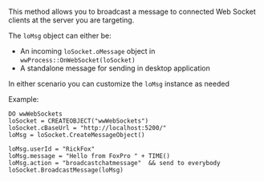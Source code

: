 ﻿This method allows you to broadcast a message to connected Web Socket clients at the server you are targeting.

The `loMsg` object can either be:

* An incoming `loSocket.oMessage` object in `wwProcess::OnWebSocket(loSocket)`
* A standalone message for sending in  desktop application

In either scenario you can customize the `loMsg` instance as needed

Example:

```foxpro
DO wwWebSockets
loSocket = CREATEOBJECT("wwWebSockets")
loSocket.cBaseUrl = "http://localhost:5200/"
loMsg = loSocket.CreateMessageObject()

loMsg.userId = "RickFox"
loMsg.message = "Hello from FoxPro " + TIME()
loMsg.action = "broadcastchatmessage"  && send to everybody
loSocket.BroadcastMessage(loMsg)
```